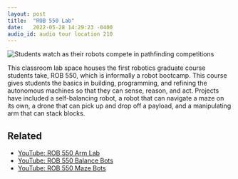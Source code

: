 ```yaml
---
layout: post
title:  "ROB 550 Lab"
date:   2022-05-28 14:29:23 -0400
audio_id: audio tour location 210
---
```


<div class="audio-player">
   <!-- this is where the player will be injected -->
</div>

![Students watch as their robots compete in pathfinding competitions](/assets/images/210-rob-550.jpg)

This classroom lab space houses the first robotics graduate course students take, ROB 550, which is informally a robot bootcamp. This course gives students the basics in building, programming, and refining the autonomous machines so that they can sense, reason, and act. Projects have included a self-balancing robot, a robot that can navigate a maze on its own, a drone that can pick up and drop off a payload, and a manipulating arm that can stack blocks.

## Related
* [YouTube: ROB 550 Arm Lab](https://www.youtube.com/watch?v=mMpqfWPHeX4)
* [YouTube: ROB 550 Balance Bots](https://www.youtube.com/watch?v=BVYqVGZNSFY)
* [YouTube: ROB 550 Maze Bots](https://www.youtube.com/watch?v=pwV6g7gusOQ)





<script type="text/javascript">

 const player = new Shikwasa({
   container: () => document.querySelector('.audio-player'),
   audio: {
     title: 'ROB 550 Lab',
     artist: 'Location 210',
     cover: '/assets/images/210-rob-550.jpg',
     src: '/assets/audio/140-robot-garden.mp3',
   },
   // fixed: {
   //   type: 'static',
   // }
 })

 </script>
